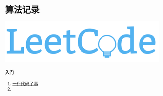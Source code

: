 # 算法记录
![img](/images/01.png)

#### 入门

1. [一行代码了事](https://github.com/helloted/stackoverflow_top_ios/blob/master/content/a-skill-one-line.md)
2. 


